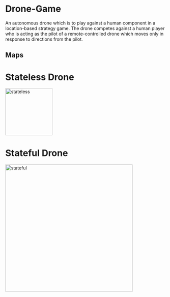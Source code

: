 # Drone-Game

An autonomous drone which is to play against a human component in a location-based strategy game. The drone competes against a human player who is acting as the pilot of a remote-controlled drone which moves only in response to directions from the pilot.


## Maps

# Stateless Drone

<img width="148" alt="stateless" src="https://user-images.githubusercontent.com/56360198/96350785-510c1680-10af-11eb-85e6-aff048e8243b.PNG">


# Stateful Drone

<img width="400" alt="stateful" src="https://user-images.githubusercontent.com/56360198/96350645-ad226b00-10ae-11eb-9d93-0e63e17d6d67.PNG">




